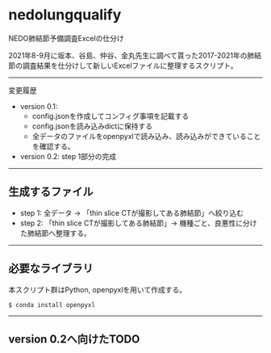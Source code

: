 # nedolungqualify
NEDO肺結節予備調査Excelの仕分け

2021年8-9月に坂本、谷島、仲谷、金丸先生に調べて貰った2017-2021年の肺結節の調査結果を仕分けして新しいExcelファイルに整理するスクリプト。  

---

変更履歴

* version 0.1: 
    * config.jsonを作成してコンフィグ事項を記載する
    * config.jsonを読み込みdictに保持する
    * 全データのファイルをopenpyxlで読み込み、読み込みができていることを確認する。
* version 0.2: step 1部分の完成

---

## 生成するファイル

* step 1: 全データ → 「thin slice CTが撮影してある肺結節」へ絞り込む
* step 2: 「thin slice CTが撮影してある肺結節」→ 機種ごと、良悪性に分けた肺結節へ整理する。

---

## 必要なライブラリ

本スクリプト群はPython, openpyxlを用いて作成する。

```shell-session
$ conda install openpyxl
```

---

## version 0.2へ向けたTODO

